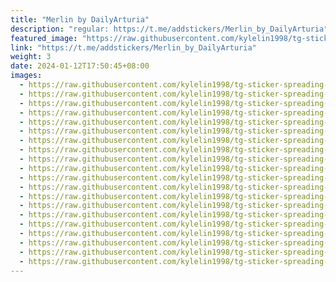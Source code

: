 ```yaml
---
title: "Merlin by DailyArturia"
description: "regular: https://t.me/addstickers/Merlin_by_DailyArturia"
featured_image: "https://raw.githubusercontent.com/kylelin1998/tg-sticker-spreading-worldwide-images/main/img/72536e8a-8f4d-4fb7-847d-1ff71693c2ca.jpg"
link: "https://t.me/addstickers/Merlin_by_DailyArturia"
weight: 3
date: 2024-01-12T17:50:45+08:00
images:
  - https://raw.githubusercontent.com/kylelin1998/tg-sticker-spreading-worldwide-images/main/img/72536e8a-8f4d-4fb7-847d-1ff71693c2ca.jpg
  - https://raw.githubusercontent.com/kylelin1998/tg-sticker-spreading-worldwide-images/main/img/9ccec6be-3cc4-4b18-b5cb-dc9b4bc75492.jpg
  - https://raw.githubusercontent.com/kylelin1998/tg-sticker-spreading-worldwide-images/main/img/d734d87b-ab20-4a21-a824-4244fab2782c.jpg
  - https://raw.githubusercontent.com/kylelin1998/tg-sticker-spreading-worldwide-images/main/img/fe3b3724-facc-46f0-9f0d-410e41f27015.jpg
  - https://raw.githubusercontent.com/kylelin1998/tg-sticker-spreading-worldwide-images/main/img/0f268564-3818-453f-9297-304671fcb371.jpg
  - https://raw.githubusercontent.com/kylelin1998/tg-sticker-spreading-worldwide-images/main/img/5e4cb73c-0810-494a-a9f4-d9b3ecedbed1.jpg
  - https://raw.githubusercontent.com/kylelin1998/tg-sticker-spreading-worldwide-images/main/img/b16b17af-7d15-46f0-865e-c22a304f9d86.jpg
  - https://raw.githubusercontent.com/kylelin1998/tg-sticker-spreading-worldwide-images/main/img/b4ff7e46-2045-4559-8eda-83274ff264e1.jpg
  - https://raw.githubusercontent.com/kylelin1998/tg-sticker-spreading-worldwide-images/main/img/f3db4a9e-4b10-4140-9dde-4bdf768e5899.jpg
  - https://raw.githubusercontent.com/kylelin1998/tg-sticker-spreading-worldwide-images/main/img/7377528a-85c4-4de4-8215-6f35878b4e22.jpg
  - https://raw.githubusercontent.com/kylelin1998/tg-sticker-spreading-worldwide-images/main/img/69069015-1e31-420a-8f9b-247a02050dbe.jpg
  - https://raw.githubusercontent.com/kylelin1998/tg-sticker-spreading-worldwide-images/main/img/72e9feac-0134-4c1c-aae3-7ac7c131e180.jpg
  - https://raw.githubusercontent.com/kylelin1998/tg-sticker-spreading-worldwide-images/main/img/e146fff3-73f0-4eed-9865-64de01b88923.jpg
  - https://raw.githubusercontent.com/kylelin1998/tg-sticker-spreading-worldwide-images/main/img/09e2648f-7480-47e6-8fd8-77753b6cd567.jpg
  - https://raw.githubusercontent.com/kylelin1998/tg-sticker-spreading-worldwide-images/main/img/7bcf3197-1978-4e49-ae48-815f403cedb4.jpg
  - https://raw.githubusercontent.com/kylelin1998/tg-sticker-spreading-worldwide-images/main/img/4707e6ea-acde-4c1e-84e2-786a6a03d9ab.jpg
  - https://raw.githubusercontent.com/kylelin1998/tg-sticker-spreading-worldwide-images/main/img/65df963c-5082-4f0b-bd9a-f4ae67a73833.jpg
  - https://raw.githubusercontent.com/kylelin1998/tg-sticker-spreading-worldwide-images/main/img/cba70c54-ff6b-445f-91c5-927aaca50016.jpg
  - https://raw.githubusercontent.com/kylelin1998/tg-sticker-spreading-worldwide-images/main/img/7cab5403-e073-4009-a535-0419fe9daead.jpg
  - https://raw.githubusercontent.com/kylelin1998/tg-sticker-spreading-worldwide-images/main/img/02cb48bf-f5bb-454c-ae90-0d38ef789f0a.jpg
---
```

